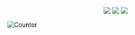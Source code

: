 <p align="center">
  <img src="https://github-readme-stats.vercel.app/api?username=Unam3dd&theme=dark&show_icons=true">
  <img src="https://github-readme-stats.vercel.app/api/top-langs/?username=Unam3dd&theme=dark&layout=compact&langs_count=5&hide=html,css">
  <img src="https://github-readme-stats.vercel.app/api/wakatime?username=@unam3dd&theme=dark&layout=compact">
</p>

![Counter](https://gpvc.arturio.dev/Unam3dd)
